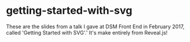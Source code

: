 # getting-started-with-svg
These are the slides from a talk I gave at DSM Front End in February 2017, called 'Getting Started with SVG'.' It's make entirely from Reveal.js! 
